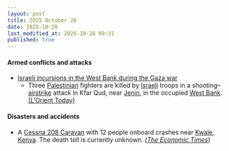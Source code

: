 ```yaml
---
layout: post
title: 2025 October 28
date: 2025-10-28
last_modified_at: 2025-10-28 09:31
published: true
---
```



#### Armed conflicts and attacks

* [Israeli incursions in the West Bank during the Gaza war](https://en.wikipedia.org/wiki/Israeli_incursions_in_the_West_Bank_during_the_Gaza_war "Israeli incursions in the West Bank during the Gaza war")
  * Three [Palestinian](https://en.wikipedia.org/wiki/Palestinians "Palestinians") fighters are killed by [Israeli](https://en.wikipedia.org/wiki/Israel "Israel") troops in a shooting–[airstrike](https://en.wikipedia.org/wiki/Airstrike "Airstrike") attack in Kfar Qud, near [Jenin](https://en.wikipedia.org/wiki/Jenin "Jenin"), in the occupied [West Bank](https://en.wikipedia.org/wiki/West_Bank "West Bank"). [(L'Orient Today)](https://today.lorientlejour.com/article/1482763/israel-police-say-3-palestinians-killed-in-raid-near-jenin.html)

#### Disasters and accidents

* A [Cessna 208 Caravan](https://en.wikipedia.org/wiki/Cessna_208_Caravan "Cessna 208 Caravan") with 12 people onboard crashes near [Kwale](https://en.wikipedia.org/wiki/Kwale "Kwale"), [Kenya](https://en.wikipedia.org/wiki/Kenya "Kenya"). The death toll is currently unknown. [(*The Economic Times*)](https://m.economictimes.com/news/international/world-news/kenya-aviation-authority-says-aircraft-crashed-with-12-people-on-board/amp_articleshow/124867642.cms)
